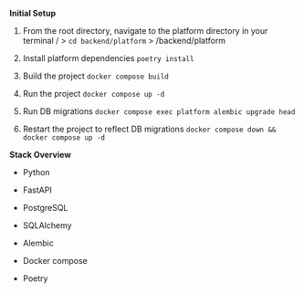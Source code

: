 **Initial Setup**

1. From the root directory, navigate to the platform directory in your terminal
   / > `cd backend/platform` > /backend/platform

2. Install platform dependencies
   `poetry install`

3. Build the project
   `docker compose build`

4. Run the project
   `docker compose up -d`

5. Run DB migrations
   `docker compose exec platform alembic upgrade head`

6. Restart the project to reflect DB migrations
   `docker compose down && docker compose up -d`

**Stack Overview**

- Python
- FastAPI

- PostgreSQL
- SQLAlchemy
- Alembic

- Docker compose
- Poetry
